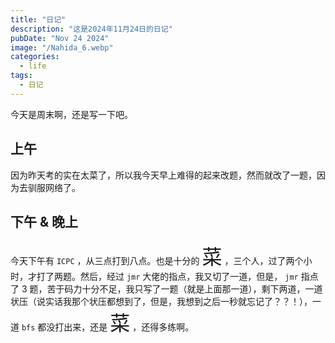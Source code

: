 ```yaml
---
title: "日记"
description: "这是2024年11月24日的日记"
pubDate: "Nov 24 2024"
image: "/Nahida_6.webp"
categories:
  - life
tags:
  - 日记
---
```


今天是周末啊，还是写一下吧。

## 上午
因为昨天考的实在太菜了，所以我今天早上难得的起来改题，然而就改了一题，因为去驯服网络了。

## 下午 & 晚上
今天下午有 `ICPC` ，从三点打到八点。也是十分的 <font size = "6px">菜</font> ，三个人，过了两个小时，才打了两题。然后，经过 `jmr` 大佬的指点，我又切了一道，但是， `jmr` 指点了 $3$ 题，苦于码力十分不足，我只写了一题（就是上面那一道），剩下两道，一道状压（说实话我那个状压都想到了，但是，我想到之后一秒就忘记了？？！），一道 `bfs` 都没打出来，还是 <font size = "6px">菜</font> ，还得多练啊。